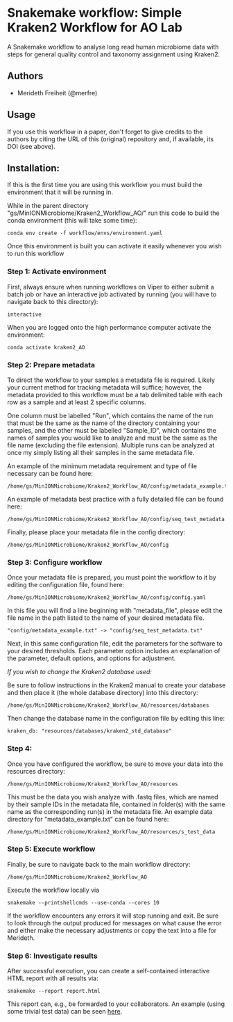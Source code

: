 # Snakemake workflow: Simple Kraken2 Workflow for AO Lab

A Snakemake workflow to analyse long read human microbiome data with steps for general quality control and taxonomy assignment using Kraken2.

## Authors

* Merideth Freiheit (@merfre)

## Usage

If you use this workflow in a paper, don't forget to give credits to the authors by citing the URL of this (original) repository and, if available, its DOI (see above).

## Installation:

If this is the first time you are using this workflow you must build the environment that it will be running in.

While in the parent directory "gs/MinIONMicrobiome/Kraken2_Workflow_AO/" run this code to build the conda environment (this will take some time):

    conda env create -f workflow/envs/environment.yaml

Once this environment is built you can activate it easily whenever you wish to run this workflow

### Step 1: Activate environment

First, always ensure when running workflows on Viper to either submit a batch job or have an interactive job activated by running (you will have to navigate back to this directory):

    interactive

When you are logged onto the high performance computer activate the environment:

    conda activate kraken2_AO

### Step 2: Prepare metadata

To direct the workflow to your samples a metadata file is required. Likely your current method for tracking metadata will suffice; however, the metadata provided to this workflow must be a tab delimited table with each row as a sample and at least 2 specific columns.

One column must be labelled "Run", which contains the name of the run that must be the same as the name of the directory containing your samples, and the other must be labelled "Sample_ID", which contains the names of samples you would like to analyze and must be the same as the file name (excluding the file extension). Multiple runs can be analyzed at once my simply listing all their samples in the same metadata file.

An example of the minimum metadata requirement and type of file necessary can be found here:

    /home/gs/MinIONMicrobiome/Kraken2_Workflow_AO/config/metadata_example.txt

An example of metadata best practice with a fully detailed file can be found here:

    /home/gs/MinIONMicrobiome/Kraken2_Workflow_AO/config/seq_test_metadata.tsv

Finally, please place your metadata file in the config directory:

    /home/gs/MinIONMicrobiome/Kraken2_Workflow_AO/config

### Step 3: Configure workflow

Once your metadata file is prepared, you must point the workflow to it by editing the configuration file, found here:

    /home/gs/MinIONMicrobiome/Kraken2_Workflow_AO/config/config.yaml

In this file you will find a line beginning with "metadata_file", please edit the file name in the path listed to the name of your desired metadata file.

    "config/metadata_example.txt" -> "config/seq_test_metadata.txt"

Next, in this same configuration file, edit the parameters for the software to your desired thresholds. Each parameter option includes an explanation of the parameter, default options, and options for adjustment.

*If you wish to change the Kraken2 database used:*

Be sure to follow instructions in the Kraken2 manual to create your database and then place it (the whole database directory) into this directory:

    /home/gs/MinIONMicrobiome/Kraken2_Workflow_AO/resources/databases

Then change the database name in the configuration file by editing this line:

    kraken_db: "resources/databases/kraken2_std_database"

### Step 4:

Once you have configured the workflow, be sure to move your data into the resources directory:

    /home/gs/MinIONMicrobiome/Kraken2_Workflow_AO/resources

This must be the data you wish analyze with .fastq files, which are named by their sample IDs in the metadata file, contained in folder(s) with the same name as the corresponding run(s) in the metadata file. An example data directory for "metadata_example.txt" can be found here:

    /home/gs/MinIONMicrobiome/Kraken2_Workflow_AO/resources/s_test_data

### Step 5: Execute workflow

Finally, be sure to navigate back to the main workflow directory:

    /home/gs/MinIONMicrobiome/Kraken2_Workflow_AO

Execute the workflow locally via

    snakemake --printshellcmds --use-conda --cores 10

If the workflow encounters any errors it will stop running and exit. Be sure to look through the output produced for messages on what cause the error and either make the necessary adjustments or copy the text into a file for Merideth.

### Step 6: Investigate results

After successful execution, you can create a self-contained interactive HTML report with all results via:

    snakemake --report report.html

This report can, e.g., be forwarded to your collaborators.
An example (using some trivial test data) can be seen [here](https://cdn.rawgit.com/snakemake-workflows/rna-seq-kallisto-sleuth/master/.test/report.html).